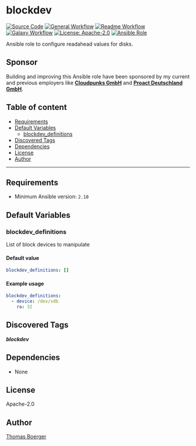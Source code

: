 # blockdev

[![Source Code](https://img.shields.io/badge/github-source%20code-blue?logo=github&logoColor=white)](https://github.com/rolehippie/blockdev)
[![General Workflow](https://github.com/rolehippie/blockdev/actions/workflows/general.yml/badge.svg)](https://github.com/rolehippie/blockdev/actions/workflows/general.yml)
[![Readme Workflow](https://github.com/rolehippie/blockdev/actions/workflows/docs.yml/badge.svg)](https://github.com/rolehippie/blockdev/actions/workflows/docs.yml)
[![Galaxy Workflow](https://github.com/rolehippie/blockdev/actions/workflows/galaxy.yml/badge.svg)](https://github.com/rolehippie/blockdev/actions/workflows/galaxy.yml)
[![License: Apache-2.0](https://img.shields.io/github/license/rolehippie/blockdev)](https://github.com/rolehippie/blockdev/blob/master/LICENSE)
[![Ansible Role](https://img.shields.io/badge/role-rolehippie.blockdev-blue)](https://galaxy.ansible.com/rolehippie/blockdev)

Ansible role to configure readahead values for disks.

## Sponsor

Building and improving this Ansible role have been sponsored by my current and previous employers like **[Cloudpunks GmbH](https://cloudpunks.de)** and **[Proact Deutschland GmbH](https://www.proact.eu)**.

## Table of content

- [Requirements](#requirements)
- [Default Variables](#default-variables)
  - [blockdev_definitions](#blockdev_definitions)
- [Discovered Tags](#discovered-tags)
- [Dependencies](#dependencies)
- [License](#license)
- [Author](#author)

---

## Requirements

- Minimum Ansible version: `2.10`

## Default Variables

### blockdev_definitions

List of block devices to manipulate

#### Default value

```YAML
blockdev_definitions: []
```

#### Example usage

```YAML
blockdev_definitions:
  - device: /dev/vdb
    ra: 32
```

## Discovered Tags

**_blockdev_**


## Dependencies

- None

## License

Apache-2.0

## Author

[Thomas Boerger](https://github.com/tboerger)
